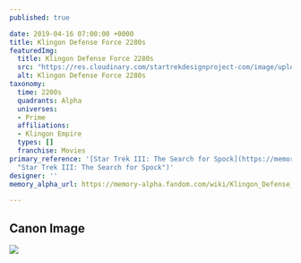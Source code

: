```yaml
---
published: true

date: 2019-04-16 07:00:00 +0000
title: Klingon Defense Force 2280s
featuredImg:
  title: Klingon Defense Force 2280s
  src: "https://res.cloudinary.com/startrekdesignproject-com/image/upload/v1555446532/KlingonDefenseForce2280s.png"
  alt: Klingon Defense Force 2280s
taxonomy:
  time: 2200s
  quadrants: Alpha
  universes:
  - Prime
  affiliations:
  - Klingon Empire
  types: []
  franchise: Movies
primary_reference: '[Star Trek III: The Search for Spock](https://memory-alpha.fandom.com/wiki/Star_Trek_III:_The_Search_for_Spock
  "Star Trek III: The Search for Spock")'
designer: ''
memory_alpha_url: https://memory-alpha.fandom.com/wiki/Klingon_Defense_Force

---
```

## Canon Image

![](https://res.cloudinary.com/startrekdesignproject-com/image/upload/v1555446532/KlingonDefenseForce2280s1.jpg)